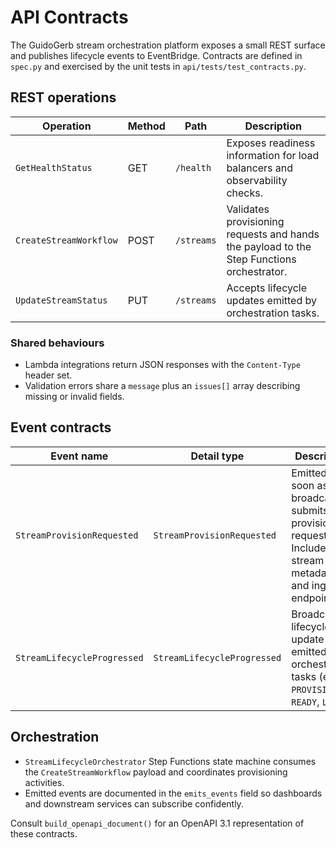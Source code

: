 # API Contracts

The GuidoGerb stream orchestration platform exposes a small REST surface and
publishes lifecycle events to EventBridge. Contracts are defined in
`spec.py` and exercised by the unit tests in `api/tests/test_contracts.py`.

## REST operations

| Operation              | Method | Path       | Description                                                                               |
| ---------------------- | ------ | ---------- | ----------------------------------------------------------------------------------------- |
| `GetHealthStatus`      | GET    | `/health`  | Exposes readiness information for load balancers and observability checks.                |
| `CreateStreamWorkflow` | POST   | `/streams` | Validates provisioning requests and hands the payload to the Step Functions orchestrator. |
| `UpdateStreamStatus`   | PUT    | `/streams` | Accepts lifecycle updates emitted by orchestration tasks.                                 |

### Shared behaviours

- Lambda integrations return JSON responses with the `Content-Type` header set.
- Validation errors share a `message` plus an `issues[]` array describing
  missing or invalid fields.

## Event contracts

| Event name                  | Detail type                 | Description                                                                                                     |
| --------------------------- | --------------------------- | --------------------------------------------------------------------------------------------------------------- |
| `StreamProvisionRequested`  | `StreamProvisionRequested`  | Emitted as soon as a broadcaster submits a provisioning request. Includes stream metadata and ingest endpoints. |
| `StreamLifecycleProgressed` | `StreamLifecycleProgressed` | Broadcast lifecycle update emitted by orchestration tasks (e.g. `PROVISIONING`, `READY`, `LIVE`).               |

## Orchestration

- `StreamLifecycleOrchestrator` Step Functions state machine consumes the
  `CreateStreamWorkflow` payload and coordinates provisioning activities.
- Emitted events are documented in the `emits_events` field so dashboards and
  downstream services can subscribe confidently.

Consult `build_openapi_document()` for an OpenAPI 3.1 representation of these
contracts.
